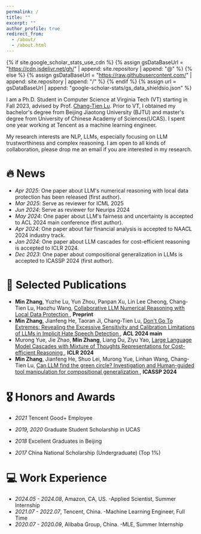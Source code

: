 ```yaml
---
permalink: /
title: ""
excerpt: ""
author_profile: true
redirect_from: 
  - /about/
  - /about.html
---
```


{% if site.google_scholar_stats_use_cdn %}
{% assign gsDataBaseUrl = "https://cdn.jsdelivr.net/gh/" | append: site.repository | append: "@" %}
{% else %}
{% assign gsDataBaseUrl = "https://raw.githubusercontent.com/" | append: site.repository | append: "/" %}
{% endif %}
{% assign url = gsDataBaseUrl | append: "google-scholar-stats/gs_data_shieldsio.json" %}

<span class='anchor' id='about-me'></span>
<p>
I am a Ph.D. Student in Computer Science at Virginia Tech (VT) starting in Fall 2023, advised by Prof. <a href="https://people.cs.vt.edu/ctlu/"> Chang-Tien Lu</a>. Prior to VT, I obtained my bachelor's degree from Beijing Jiaotong University (BJTU) and master's degree from University of Chinese Academy of Sciences(UCAS). I spent one year working at Tencent as a machine learning engineer.
</p>

My research interests are NLP, LLMs, especially focusing on LLM trustworthiness and complex reasoning. I am open to all kinds of collaboration, please drop me an email if you are interested in my research.

# 🔥 News
- *Apr 2025*: One paper about LLM's numerical reasoning with local data protection has been released (first author).
- *Mar 2025*: Serve as reviewer for ICML 2025
- *Jun 2024*: Serve as reviewer for Neurips 2024
- *May 2024*: One paper about LLM's fairness and uncertainty is accepted to ACL 2024 main conference (first author).
- *Apr 2024*: One paper about fair financial analysis is accepted to NAACL 2024 industry track.
- *Jan 2024*: One paper about LLM cascades for cost-efficient reasoning is accepted to ICLR 2024.
- *Dec 2023*: One paper about compositional generalization in LLMs is accepted to ICASSP 2024 (first author). 

# 📝 Selected Publications
- **Min Zhang**, Yuzhe Lu, Yun Zhou, Panpan Xu, Lin Lee Cheong, Chang-Tien Lu, Haozhu Wang, <a href="https://arxiv.org/abs/2504.00299"> Collaborative LLM Numerical Reasoning with Local Data Protection </a>, **Preprint**
- **Min Zhang**, Jianfeng He, Taoran Ji, Chang-Tien Lu, <a href="https://aclanthology.org/2024.acl-long.652.pdf"> Don't Go To Extremes: Revealing the Excessive Sensitivity and Calibration Limitations of LLMs in Implicit Hate Speech Detection </a>, **ACL 2024 main**
- Murong Yue, Jie Zhao, **Min Zhang**, Liang Du, Ziyu Yao, <a href="https://arxiv.org/pdf/2310.03094"> Large Language Model Cascades with Mixture of Thoughts Representations for Cost-efficient Reasoning </a>, **ICLR 2024**
- **Min Zhang**, Jianfeng He, Shuo Lei, Murong Yue, Linhan Wang, Chang-Tien Lu, <a href="https://arxiv.org/pdf/2312.07763"> Can LLM find the green circle? Investigation and Human-guided tool manipulation for compositional generalization </a>, **ICASSP 2024**

# 🎖 Honors and Awards
- *2021* Tencent Good+ Employee

- *2019, 2020* Graduate Student Scholarship in UCAS

- *2018* Excellent Graduates in Beijing

- *2017* China National Scholarship (Undergraduate) (Top 1%)

# 💻 Work Experience
- *2024.05 - 2024.08*, Amazon, CA, US. -Applied Scientist, Summer Internship
- *2021.07 - 2022.07*, Tencent, China. -Machine Learning Engineer, Full Time
- *2020.07 - 2020.09*, Alibaba Group, China. -MLE, Summer Internship
